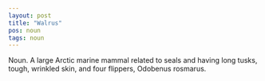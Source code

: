 ```yaml
---
layout: post
title: "Walrus"
pos: noun
tags: noun
---
```

Noun. A large Arctic marine mammal related to seals and having long tusks, tough, wrinkled skin, and four flippers, Odobenus rosmarus.

